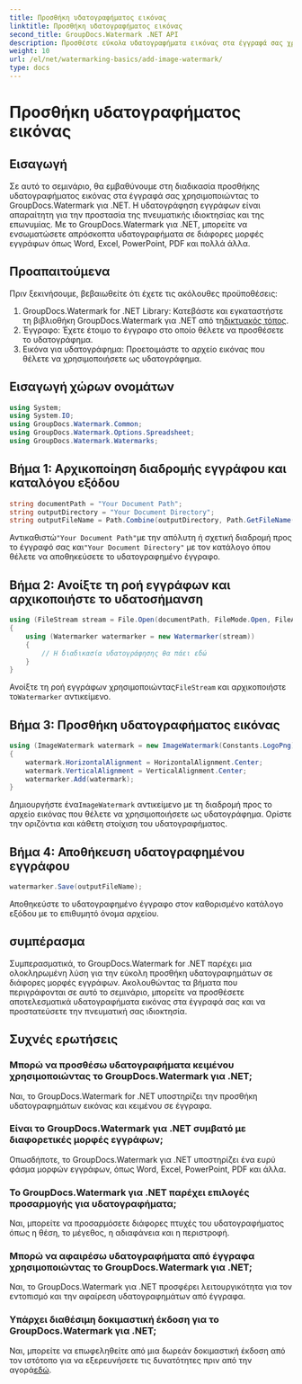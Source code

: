 ```yaml
---
title: Προσθήκη υδατογραφήματος εικόνας
linktitle: Προσθήκη υδατογραφήματος εικόνας
second_title: GroupDocs.Watermark .NET API
description: Προσθέστε εύκολα υδατογραφήματα εικόνας στα έγγραφά σας χρησιμοποιώντας το GroupDocs.Watermark για .NET. Προστατέψτε την πνευματική σας ιδιοκτησία με ευκολία.
weight: 10
url: /el/net/watermarking-basics/add-image-watermark/
type: docs
---
```

# Προσθήκη υδατογραφήματος εικόνας

## Εισαγωγή
Σε αυτό το σεμινάριο, θα εμβαθύνουμε στη διαδικασία προσθήκης υδατογραφήματος εικόνας στα έγγραφά σας χρησιμοποιώντας το GroupDocs.Watermark για .NET. Η υδατογράφηση εγγράφων είναι απαραίτητη για την προστασία της πνευματικής ιδιοκτησίας και της επωνυμίας. Με το GroupDocs.Watermark για .NET, μπορείτε να ενσωματώσετε απρόσκοπτα υδατογραφήματα σε διάφορες μορφές εγγράφων όπως Word, Excel, PowerPoint, PDF και πολλά άλλα.
## Προαπαιτούμενα
Πριν ξεκινήσουμε, βεβαιωθείτε ότι έχετε τις ακόλουθες προϋποθέσεις:
1.  GroupDocs.Watermark for .NET Library: Κατεβάστε και εγκαταστήστε τη βιβλιοθήκη GroupDocs.Watermark για .NET από τη[δικτυακός τόπος](https://releases.groupdocs.com/Watermark/net/).
2. Έγγραφο: Έχετε έτοιμο το έγγραφο στο οποίο θέλετε να προσθέσετε το υδατογράφημα.
3. Εικόνα για υδατογράφημα: Προετοιμάστε το αρχείο εικόνας που θέλετε να χρησιμοποιήσετε ως υδατογράφημα.

## Εισαγωγή χώρων ονομάτων
```csharp
using System;
using System.IO;
using GroupDocs.Watermark.Common;
using GroupDocs.Watermark.Options.Spreadsheet;
using GroupDocs.Watermark.Watermarks;
```
## Βήμα 1: Αρχικοποίηση διαδρομής εγγράφου και καταλόγου εξόδου
```csharp
string documentPath = "Your Document Path";
string outputDirectory = "Your Document Directory";
string outputFileName = Path.Combine(outputDirectory, Path.GetFileName(documentPath));
```
 Αντικαθιστώ`"Your Document Path"`με την απόλυτη ή σχετική διαδρομή προς το έγγραφό σας και`"Your Document Directory"` με τον κατάλογο όπου θέλετε να αποθηκεύσετε το υδατογραφημένο έγγραφο.
## Βήμα 2: Ανοίξτε τη ροή εγγράφων και αρχικοποιήστε το υδατοσήμανση
```csharp
using (FileStream stream = File.Open(documentPath, FileMode.Open, FileAccess.ReadWrite))
{
    using (Watermarker watermarker = new Watermarker(stream))
    {
        // Η διαδικασία υδατογράφησης θα πάει εδώ
    }
}
```
 Ανοίξτε τη ροή εγγράφων χρησιμοποιώντας`FileStream` και αρχικοποιήστε το`Watermarker` αντικείμενο.
## Βήμα 3: Προσθήκη υδατογραφήματος εικόνας
```csharp
using (ImageWatermark watermark = new ImageWatermark(Constants.LogoPng))
{
    watermark.HorizontalAlignment = HorizontalAlignment.Center;
    watermark.VerticalAlignment = VerticalAlignment.Center;
    watermarker.Add(watermark);
}
```
 Δημιουργήστε ένα`ImageWatermark` αντικείμενο με τη διαδρομή προς το αρχείο εικόνας που θέλετε να χρησιμοποιήσετε ως υδατογράφημα. Ορίστε την οριζόντια και κάθετη στοίχιση του υδατογραφήματος.
## Βήμα 4: Αποθήκευση υδατογραφημένου εγγράφου
```csharp
watermarker.Save(outputFileName);
```
Αποθηκεύστε το υδατογραφημένο έγγραφο στον καθορισμένο κατάλογο εξόδου με το επιθυμητό όνομα αρχείου.

## συμπέρασμα
Συμπερασματικά, το GroupDocs.Watermark for .NET παρέχει μια ολοκληρωμένη λύση για την εύκολη προσθήκη υδατογραφημάτων σε διάφορες μορφές εγγράφων. Ακολουθώντας τα βήματα που περιγράφονται σε αυτό το σεμινάριο, μπορείτε να προσθέσετε αποτελεσματικά υδατογραφήματα εικόνας στα έγγραφά σας και να προστατεύσετε την πνευματική σας ιδιοκτησία.
## Συχνές ερωτήσεις
### Μπορώ να προσθέσω υδατογραφήματα κειμένου χρησιμοποιώντας το GroupDocs.Watermark για .NET;
Ναι, το GroupDocs.Watermark for .NET υποστηρίζει την προσθήκη υδατογραφημάτων εικόνας και κειμένου σε έγγραφα.
### Είναι το GroupDocs.Watermark για .NET συμβατό με διαφορετικές μορφές εγγράφων;
Οπωσδήποτε, το GroupDocs.Watermark για .NET υποστηρίζει ένα ευρύ φάσμα μορφών εγγράφων, όπως Word, Excel, PowerPoint, PDF και άλλα.
### Το GroupDocs.Watermark για .NET παρέχει επιλογές προσαρμογής για υδατογραφήματα;
Ναι, μπορείτε να προσαρμόσετε διάφορες πτυχές του υδατογραφήματος όπως η θέση, το μέγεθος, η αδιαφάνεια και η περιστροφή.
### Μπορώ να αφαιρέσω υδατογραφήματα από έγγραφα χρησιμοποιώντας το GroupDocs.Watermark για .NET;
Ναι, το GroupDocs.Watermark για .NET προσφέρει λειτουργικότητα για τον εντοπισμό και την αφαίρεση υδατογραφημάτων από έγγραφα.
### Υπάρχει διαθέσιμη δοκιμαστική έκδοση για το GroupDocs.Watermark για .NET;
 Ναι, μπορείτε να επωφεληθείτε από μια δωρεάν δοκιμαστική έκδοση από τον ιστότοπο για να εξερευνήσετε τις δυνατότητες πριν από την αγορά[εδώ](https://releases.groupdocs.com/).